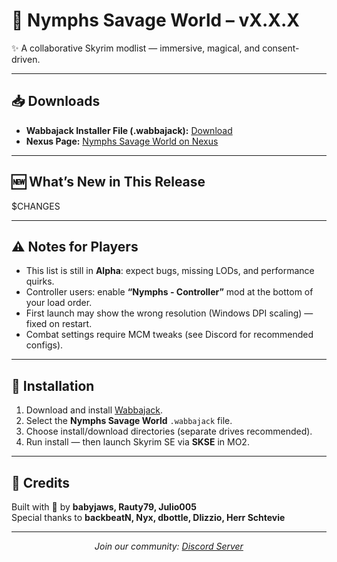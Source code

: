 # 🌿 Nymphs Savage World – vX.X.X

✨ A collaborative Skyrim modlist — immersive, magical, and consent-driven.  

---

## 📥 Downloads

- **Wabbajack Installer File (.wabbajack):** [Download](INSERT-LINK-HERE)  
- **Nexus Page:** [Nymphs Savage World on Nexus](https://www.nexusmods.com/skyrimspecialedition/mods/154913)  

---

## 🆕 What’s New in This Release

$CHANGES

---

## ⚠️ Notes for Players

- This list is still in **Alpha**: expect bugs, missing LODs, and performance quirks.  
- Controller users: enable **“Nymphs - Controller”** mod at the bottom of your load order.  
- First launch may show the wrong resolution (Windows DPI scaling) — fixed on restart.  
- Combat settings require MCM tweaks (see Discord for recommended configs).  

---

## 🧰 Installation

1. Download and install [Wabbajack](https://www.wabbajack.org/).  
2. Select the **Nymphs Savage World** `.wabbajack` file.  
3. Choose install/download directories (separate drives recommended).  
4. Run install — then launch Skyrim SE via **SKSE** in MO2.  

---

## 👥 Credits

Built with 💚 by **babyjaws, Rauty79, Julio005**  
Special thanks to **backbeatN, Nyx, dbottle, Dlizzio, Herr Schtevie**  

---

<p align="center">
  <em>Join our community: <a href="https://discord.gg/ezJVqBJvVj">Discord Server</a></em>
</p>
